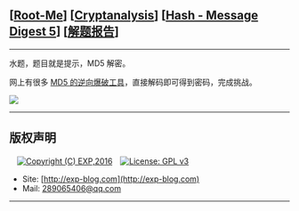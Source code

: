 ## [[Root-Me](https://www.root-me.org/)] [[Cryptanalysis](https://www.root-me.org/en/Challenges/Cryptanalysis/)] [[Hash - Message Digest 5](https://www.root-me.org/en/Challenges/Cryptanalysis/Hash-Message-Digest-5)] [[解题报告](https://exp-blog.com/safe/ctf/rootme/cryptanalysis/hash-message-digest-5/)]

------

水题，题目就是提示，MD5 解密。

网上有很多 [MD5 的逆向爆破工具](https://www.md5online.org/md5-decrypt.html)，直接解码即可得到密码，完成挑战。

![](https://github.com/lyy289065406/CTF-Solving-Reports/blob/master/rootme/Cryptanalysis/%5B03%5D%20%5B5P%5D%20Hash%20-%20Message%20Digest%205/imgs/01.png)

------

## 版权声明

　[![Copyright (C) EXP,2016](https://img.shields.io/badge/Copyright%20(C)-EXP%202016-blue.svg)](http://exp-blog.com)　[![License: GPL v3](https://img.shields.io/badge/License-GPL%20v3-blue.svg)](https://www.gnu.org/licenses/gpl-3.0)
  

- Site: [http://exp-blog.com](http://exp-blog.com) 
- Mail: <a href="mailto:289065406@qq.com?subject=[EXP's Github]%20Your%20Question%20（请写下您的疑问）&amp;body=What%20can%20I%20help%20you?%20（需要我提供什么帮助吗？）">289065406@qq.com</a>


------
